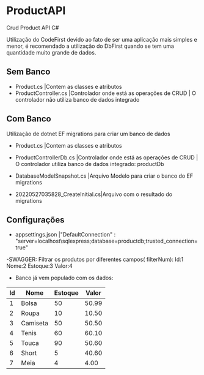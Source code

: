 # ProductAPI
Crud Product API C#


Utilização do CodeFirst devido ao fato de ser uma aplicação mais simples e menor, é recomendado a utilização do DbFirst quando se tem uma quantidade muito grande de dados.

## Sem Banco
- Product.cs                     |Contem as classes e atributos
- ProductController.cs           |Controlador onde está as operações de CRUD | O controlador não utiliza banco de dados integrado


## Com Banco
Utilização de dotnet EF migrations para criar um banco de dados
- Product.cs                     |Contem as classes e atributos

- ProductControllerDb.cs         |Controlador onde está as operações de CRUD | O controlador utiliza banco de dados integrado: productDb

- DatabaseModelSnapshot.cs       |Arquivo Modelo para criar o banco do EF migrations
- 20220527035828_CreateInitial.cs|Arquivo com o resultado do migrations

## Configurações
- appsettings.json               |"DefaultConnection" : "server=localhost\\sqlexpress;database=productdb;trusted_connection=true"

-SWAGGER: Filtrar os produtos por diferentes campos( filterNum):
Id:1
Nome:2
Estoque:3
Valor:4

- Banco já vem populado com os dados:

| Id | Nome     | Estoque | Valor |
|----|----------|---------|-------|
| 1  | Bolsa    | 50      | 50.99 |
| 2  | Roupa    | 10      | 10.50 |
| 3  | Camiseta | 50      | 50.50 |
| 4  | Tenis    | 60      | 60.10 |
| 5  | Touca    | 90      | 50.60 |
| 6  | Short    | 5       | 40.60 |
| 7  | Meia     | 4       | 4.00  |
